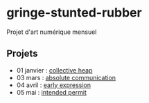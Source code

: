 # gringe-stunted-rubber
Projet d'art numérique mensuel

## Projets

 - 01 janvier : [collective heap](01.janvier%20-%20collective%20heap)
 - 03 mars : [absolute communication](03.mars%20-%20absolute%20communication)
 - 04 avril : [early expression](04.avril%20-%20early%20expression)
 - 05 mai : [intended permit](05.mai%20-%20intended%20permit)


